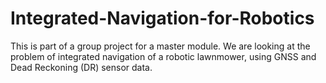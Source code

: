 # Integrated-Navigation-for-Robotics
 This is part of a group project for a master module. We are looking at the problem of integrated navigation of a robotic lawnmower, using GNSS and Dead Reckoning (DR) sensor data.
